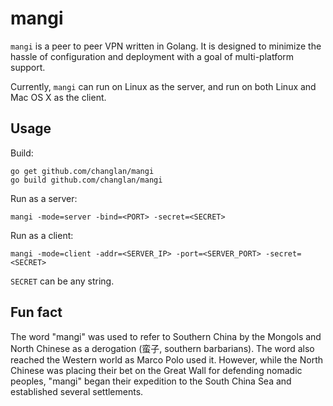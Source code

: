mangi
=====
`mangi` is a peer to peer VPN written in Golang. It is designed to minimize the hassle of configuration
and deployment with a goal of multi-platform support.

Currently, `mangi` can run on Linux as the server, and run on both Linux and Mac OS X as the client.

Usage
-----

Build:

    go get github.com/changlan/mangi
    go build github.com/changlan/mangi

Run as a server:

    mangi -mode=server -bind=<PORT> -secret=<SECRET>
    
Run as a client:

    mangi -mode=client -addr=<SERVER_IP> -port=<SERVER_PORT> -secret=<SECRET>
    
`SECRET` can be any string.

Fun fact
--------
The word "mangi" was used to refer to Southern China by the Mongols and North Chinese as a derogation 
(蛮子, southern barbarians). The word also reached the Western world as Marco Polo used it. However, 
while the North Chinese was placing their bet on the Great Wall for defending nomadic peoples, 
"mangi" began their expedition to the South China Sea and established several settlements.
